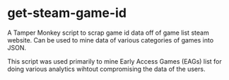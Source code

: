 # get-steam-game-id
A Tamper Monkey script to scrap  game id data off of game list steam website. Can be used to mine data of various categories of games into JSON. 

This script was used primarily to mine Early Access Games (EAGs) list for doing various analytics wihtout compromising the data of the users. 
